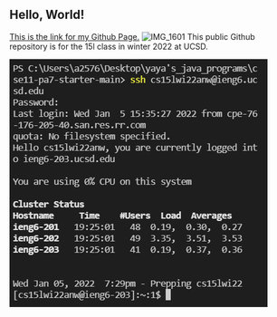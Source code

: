 ## Hello, World!
[This is the link for my Github Page.](https://github.com/yayajjiang/cse15l-lab-reports)
![IMG_1601](https://user-images.githubusercontent.com/60903767/149262676-02841c21-51c5-4f16-a221-7c3dd835f29e.JPG)
This public Github repository is for the 15l class in winter 2022 at UCSD.

![lab2screenshot](loginssh.png)